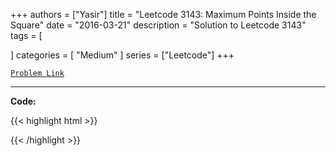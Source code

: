 
+++
authors = ["Yasir"]
title = "Leetcode 3143: Maximum Points Inside the Square"
date = "2016-03-21"
description = "Solution to Leetcode 3143"
tags = [
    
]
categories = [
    "Medium"
]
series = ["Leetcode"]
+++



[`Problem Link`](https://leetcode.com/problems/maximum-points-inside-the-square/description/)

---

**Code:**

{{< highlight html >}}

{{< /highlight >}}


